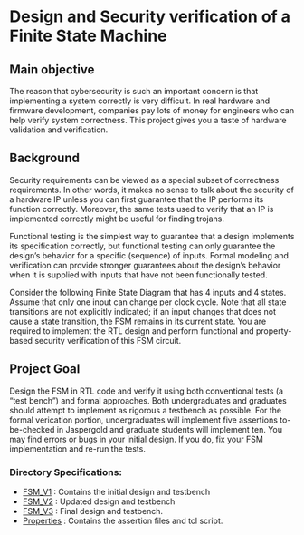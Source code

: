 # Design and Security verification of a Finite State Machine
## Main objective 
The reason that cybersecurity is such an important concern is that implementing a system correctly is very
difficult. In real hardware and firmware development, companies pay lots of money for engineers who can help verify system
correctness. This project gives you a taste of hardware validation and verification.
## Background 
Security requirements can be viewed as a special subset of correctness requirements. In other words, it makes
no sense to talk about the security of a hardware IP unless you can first guarantee that the IP performs its function correctly.
Moreover, the same tests used to verify that an IP is implemented correctly might be useful for finding trojans.

Functional testing is the simplest way to guarantee that a design implements its specification correctly, but functional testing
can only guarantee the design’s behavior for a specific (sequence) of inputs. Formal modeling and verification can provide
stronger guarantees about the design’s behavior when it is supplied with inputs that have not been functionally tested.

Consider the following Finite State Diagram that has 4 inputs and 4 states. Assume that only one input can change per clock
cycle. Note that all state transitions are not explicitly indicated; if an input changes that does not cause a state transition, the
FSM remains in its current state. You are required to implement the RTL design and perform functional and property-based
security verification of this FSM circuit.

## Project Goal 
Design the FSM in RTL code and verify it using both conventional tests (a “test bench”) and formal approaches.
Both undergraduates and graduates should attempt to implement as rigorous a testbench as possible. For the formal verication
portion, undergraduates will implement five assertions to-be-checked in Jaspergold and graduate students will implement ten.
You may find errors or bugs in your initial design. If you do, fix your FSM implementation and re-run the tests.

### Directory Specifications:

- [FSM_V1](FSM_V1) : Contains the initial design and testbench
- [FSM_V2](FSM_V2) : Updated design and testbench
- [FSM_V3](FSM_V3) : Final design and testbench.
- [Properties](properties) : Contains the assertion files and tcl script.
